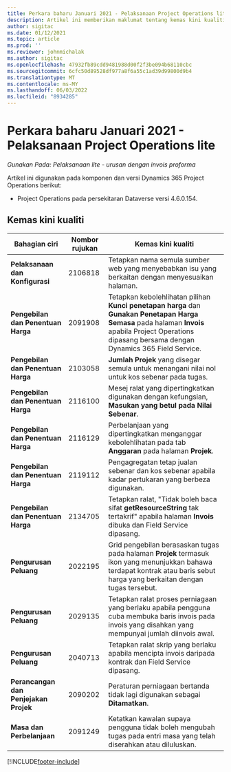 ```yaml
---
title: Perkara baharu Januari 2021 - Pelaksanaan Project Operations lite
description: Artikel ini memberikan maklumat tentang kemas kini kualiti yang tersedia dalam keluaran Januari 2021 bagi pelaksanaan Project Operations lite.
author: sigitac
ms.date: 01/12/2021
ms.topic: article
ms.prod: ''
ms.reviewer: johnmichalak
ms.author: sigitac
ms.openlocfilehash: 47932fb89cdd9481988d00f2f3be094b68110cbc
ms.sourcegitcommit: 6cfc50d89528df977a8f6a55c1ad39d99800d9b4
ms.translationtype: MT
ms.contentlocale: ms-MY
ms.lasthandoff: 06/03/2022
ms.locfileid: "8934285"
---
```

# <a name="whats-new-january-2021---project-operations-lite-deployment"></a>Perkara baharu Januari 2021 - Pelaksanaan Project Operations lite


_Gunakan Pada: Pelaksanaan lite - urusan dengan invois proforma_

Artikel ini digunakan pada komponen dan versi Dynamics 365 Project Operations berikut:

  - Project Operations pada persekitaran Dataverse versi 4.6.0.154.
  
## <a name="quality-updates"></a>Kemas kini kualiti

| **Bahagian ciri** | **Nombor rujukan** | **Kemas kini kualiti** |
| --- | --- | --- |
| **Pelaksanaan dan Konfigurasi** | 2106818 | Tetapkan nama semula sumber web yang menyebabkan isu yang berkaitan dengan menyesuaikan halaman. |
| **Pengebilan dan Penentuan Harga** | 2091908 | Tetapkan kebolehlihatan pilihan **Kunci penetapan harga** dan **Gunakan Penetapan Harga Semasa** pada halaman **Invois** apabila Project Operations dipasang bersama dengan Dynamics 365 Field Service. |
| **Pengebilan dan Penentuan Harga** | 2103058 | **Jumlah Projek** yang disegar semula untuk menangani nilai nol untuk kos sebenar pada tugas. |
| **Pengebilan dan Penentuan Harga** | 2116100 | Mesej ralat yang dipertingkatkan digunakan dengan kefungsian, **Masukan yang betul pada Nilai Sebenar**. |
| **Pengebilan dan Penentuan Harga** | 2116129 | Perbelanjaan yang dipertingkatkan menganggar kebolehlihatan pada tab **Anggaran** pada halaman **Projek**. |
| **Pengebilan dan Penentuan Harga** | 2119112 | Pengagregatan tetap jualan sebenar dan kos sebenar apabila kadar pertukaran yang berbeza digunakan. |
| **Pengebilan dan Penentuan Harga** | 2134705 | Tetapkan ralat, "Tidak boleh baca sifat **getResourceString** tak tertakrif" apabila halaman **Invois** dibuka dan Field Service dipasang. |
| **Pengurusan Peluang** | 2022195 | Grid pengebilan berasaskan tugas pada halaman **Projek** termasuk ikon yang menunjukkan bahawa terdapat kontrak atau baris sebut harga yang berkaitan dengan tugas tersebut. |
| **Pengurusan Peluang** | 2029135 | Tetapkan ralat proses perniagaan yang berlaku apabila pengguna cuba membuka baris invois pada invois yang disahkan yang mempunyai jumlah diinvois awal. |
| **Pengurusan Peluang** | 2040713 | Tetapkan ralat skrip yang berlaku apabila mencipta invois daripada kontrak dan Field Service dipasang. |
| **Perancangan dan Penjejakan Projek** | 2090202 | Peraturan perniagaan bertanda tidak lagi digunakan sebagai **Ditamatkan**. |
| **Masa dan Perbelanjaan** | 2091249 | Ketatkan kawalan supaya pengguna tidak boleh mengubah tugas pada entri masa yang telah diserahkan atau diluluskan. |


[!INCLUDE[footer-include](../../includes/footer-banner.md)]